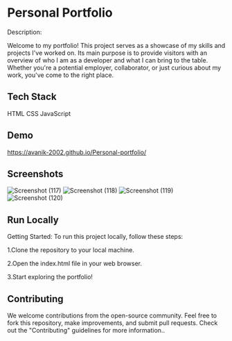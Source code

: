 
# Personal Portfolio

Description:

Welcome to my portfolio! This project serves as a showcase of my skills and projects I've worked on. Its main purpose is to provide visitors with an overview of who I am as a developer and what I can bring to the table. Whether you're a potential employer, collaborator, or just curious about my work, you've come to the right place.

## Tech Stack

HTML CSS JavaScript


## Demo

https://avanik-2002.github.io/Personal-portfolio/


## Screenshots

![Screenshot (117)](https://github.com/AvaniK-2002/Personal-portfolio/assets/138095216/d4f3dc1b-6631-485e-9b4c-425546113bbb)
![Screenshot (118)](https://github.com/AvaniK-2002/Personal-portfolio/assets/138095216/94137acc-94a3-4664-834e-d16016540e24)
![Screenshot (119)](https://github.com/AvaniK-2002/Personal-portfolio/assets/138095216/3a53f6e3-d38b-4da2-a05c-580ededd6b9a)
![Screenshot (120)](https://github.com/AvaniK-2002/Personal-portfolio/assets/138095216/8e8954dd-1be6-4e4b-8e59-c4d3fc0b77e6)

## Run Locally

Getting Started: To run this project locally, follow these steps:

1.Clone the repository to your local machine.

2.Open the index.html file in your web browser.

3.Start exploring the portfolio!
## Contributing

We welcome contributions from the open-source community. Feel free to fork this repository, make improvements, and submit pull requests. Check out the "Contributing" guidelines for more information..
